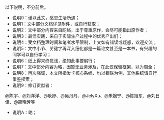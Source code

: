 以下说明，不分前后。
* 说明0：谨以此⽂，感恩⽣活所遇；
* 说明1：⽂中部分⽂档详⻅附件，或⾃⾏获取；
* 说明2：⽂中部分内容来⾃⽹络，出于尊重原作，会尽可能指出原作者；
* 说明3：最佳实践，来⾃于实际⽣产过程中的优秀产出们；
* 说明4：受⽂档整理时间和笔者⽔平限制，上⽂如有错误或疑惑，欢迎交流；
* 说明5：⽂中⼩节、关键字再深⼊细化都是⼀篇论⽂甚⾄是⼀本书，有兴趣的同学可以⾃⾏学习；
* 说明6：纸上得来终觉浅，绝知此事要躬⾏；
* 说明7：⽂中部分内容为略，因暂⽆业务涉及，在此仅保留框架，以为周全；
* 说明8：再次强调，本⽂所指发卡核⼼系统，均以银联为例，其他系统请⾃⾏借鉴探索；
* 说明9：修订贡献者：

@陈宇、@刘洋洋、@耿妤、@吴丹丹、@JelyXu、@朱婉宁、@陈旭东、@刘⽇佳、@简晓芳等
* 说明A：略；
